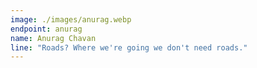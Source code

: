 ```yaml
---
image: ./images/anurag.webp
endpoint: anurag
name: Anurag Chavan
line: "Roads? Where we're going we don't need roads."
---
```

